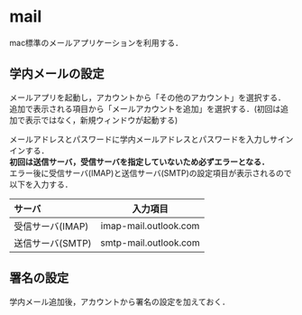 # mail

mac標準のメールアプリケーションを利用する．

## 学内メールの設定

メールアプリを起動し，アカウントから「その他のアカウント」を選択する．  
追加で表示される項目から「メールアカウントを追加」を選択する．(初回は追加で表示ではなく，新規ウィンドウが起動する)

メールアドレスとパスワードに学内メールアドレスとパスワードを入力しサインインする．  
**初回は送信サーバ，受信サーバを指定していないため必ずエラーとなる．**  
エラー後に受信サーバ(IMAP)と送信サーバ(SMTP)の設定項目が表示されるので以下を入力する．

|サーバ|入力項目|
|:--|:--:|
|受信サーバ(IMAP)|imap-mail.outlook.com|
|送信サーバ(SMTP)|smtp-mail.outlook.com|

## 署名の設定

学内メール追加後，アカウントから署名の設定を加えておく．